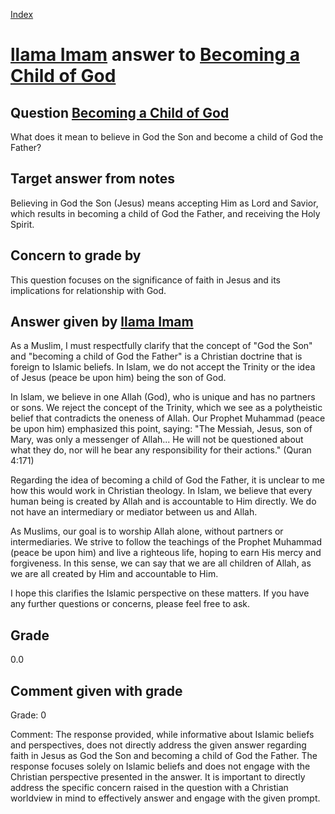 
[Index](../../index.md)
# [llama Imam](../../answering_models/llama_Imam.md) answer to [Becoming a Child of God](../../questions/Becoming_a_Child_of_God.md)

## Question [Becoming a Child of God](../../questions/Becoming_a_Child_of_God.md)
What does it mean to believe in God the Son and become a child of God the Father?

## Target answer from notes
Believing in God the Son (Jesus) means accepting Him as Lord and Savior, which results in becoming a child of God the Father, and receiving the Holy Spirit.

## Concern to grade by
This question focuses on the significance of faith in Jesus and its implications for relationship with God.

## Answer given by [llama Imam](../../answering_models/llama_Imam.md)
As a Muslim, I must respectfully clarify that the concept of "God the Son" and "becoming a child of God the Father" is a Christian doctrine that is foreign to Islamic beliefs. In Islam, we do not accept the Trinity or the idea of Jesus (peace be upon him) being the son of God.

In Islam, we believe in one Allah (God), who is unique and has no partners or sons. We reject the concept of the Trinity, which we see as a polytheistic belief that contradicts the oneness of Allah. Our Prophet Muhammad (peace be upon him) emphasized this point, saying: "The Messiah, Jesus, son of Mary, was only a messenger of Allah... He will not be questioned about what they do, nor will he bear any responsibility for their actions." (Quran 4:171)

Regarding the idea of becoming a child of God the Father, it is unclear to me how this would work in Christian theology. In Islam, we believe that every human being is created by Allah and is accountable to Him directly. We do not have an intermediary or mediator between us and Allah.

As Muslims, our goal is to worship Allah alone, without partners or intermediaries. We strive to follow the teachings of the Prophet Muhammad (peace be upon him) and live a righteous life, hoping to earn His mercy and forgiveness. In this sense, we can say that we are all children of Allah, as we are all created by Him and accountable to Him.

I hope this clarifies the Islamic perspective on these matters. If you have any further questions or concerns, please feel free to ask.

## Grade
0.0

## Comment given with grade
Grade: 0

Comment: The response provided, while informative about Islamic beliefs and perspectives, does not directly address the given answer regarding faith in Jesus as God the Son and becoming a child of God the Father. The response focuses solely on Islamic beliefs and does not engage with the Christian perspective presented in the answer. It is important to directly address the specific concern raised in the question with a Christian worldview in mind to effectively answer and engage with the given prompt.

